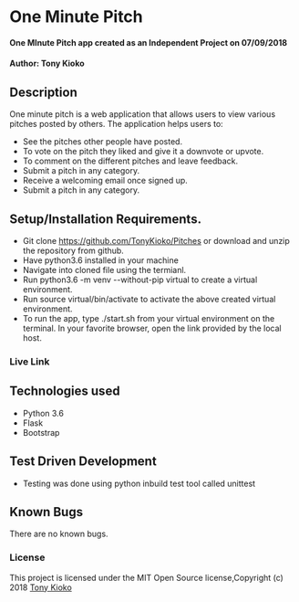 # One Minute Pitch
#### One MInute Pitch app created as an Independent Project on 07/09/2018
#### Author: **Tony Kioko**
## Description
One minute pitch is a web application that allows users to view various pitches posted by others.
The application helps users to:
* See the pitches other people have posted.
* To vote on the pitch they liked and give it a downvote or upvote.
* To comment on the different pitches and leave feedback.
* Submit a pitch in any category.
* Receive a welcoming email once signed up.
* Submit a pitch in any category.



## Setup/Installation Requirements.
* Git clone https://github.com/TonyKioko/Pitches or download and unzip the repository from github.
* Have python3.6 installed in your machine
* Navigate into cloned file using the termianl.
* Run python3.6 -m venv --without-pip virtual to create a virtual environment.
* Run source virtual/bin/activate to activate the above created virtual environment.
* To run the app, type ./start.sh from your virtual environment on the terminal. In your favorite browser, open the link provided by the local host.

### Live Link ###

## Technologies used ##

* Python 3.6
* Flask
* Bootstrap

## Test Driven Development
* Testing was done using python inbuild test tool called unittest


## Known Bugs 
There are no known bugs.

<!-- ## Future additional features to be considered

* Store user credentials in a database.
* Use encryption algorithims to hash saved passwords. -->
 
### License
This project is licensed under the MIT Open Source license,Copyright (c) 2018 [Tony Kioko](https://github.com/tonykioko/)